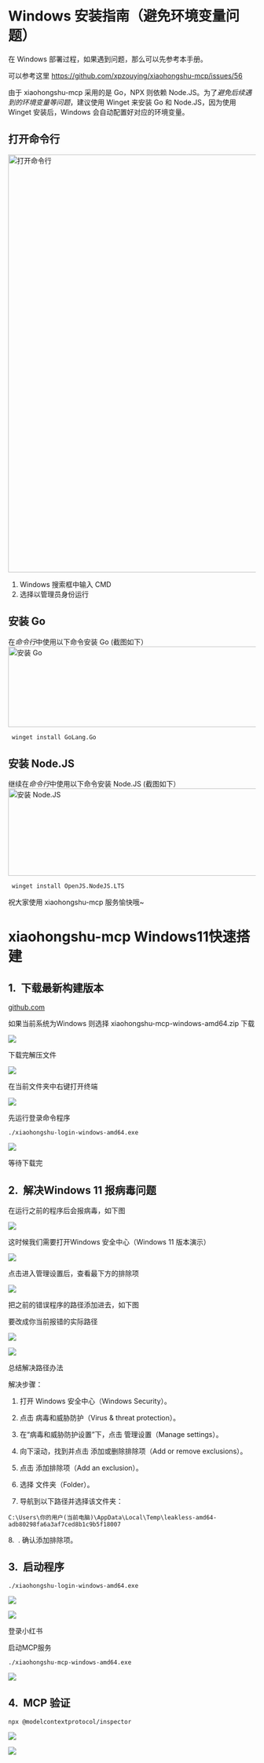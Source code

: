 # Windows 安装指南（避免环境变量问题）

在 Windows 部署过程，如果遇到问题，那么可以先参考本手册。

可以参考这里 https://github.com/xpzouying/xiaohongshu-mcp/issues/56

由于 xiaohongshu-mcp 采用的是 Go，NPX 则依赖 Node.JS。为了*避免后续遇到的环境变量等问题*，建议使用 Winget 来安装 Go 和 Node.JS，因为使用 Winget 安装后，Windows 会自动配置好对应的环境变量。

## 打开命令行
<img width="981" height="851" alt="打开命令行" src="https://github.com/user-attachments/assets/1170e4b4-5a47-41ae-9beb-6ca9bd896ede" />

1. Windows 搜索框中输入 CMD
2. 选择以管理员身份运行

## 安装 Go 
在*命令行*中使用以下命令安装 Go (截图如下）
<img width="762" height="164" alt="安装 Go" src="https://github.com/user-attachments/assets/621752cf-a757-41e6-9b14-45ff559537f3" />

```bash
 winget install GoLang.Go
```

## 安装 Node.JS
继续在*命令行*中使用以下命令安装 Node.JS (截图如下）
<img width="665" height="178" alt="安装 Node.JS" src="https://github.com/user-attachments/assets/e09f33cb-f6dc-46f1-824a-ed3c7929658f" />


```bash
 winget install OpenJS.NodeJS.LTS
```

祝大家使用 xiaohongshu-mcp 服务愉快哦~

# xiaohongshu-mcp Windows11快速搭建

## 1.  下载最新构建版本

[github.com](https://github.com/xpzouying/xiaohongshu-mcp/releases)

如果当前系统为Windows 则选择 xiaohongshu-mcp-windows-amd64.zip 下载

![](https://wdcdn.qpic.cn/MTY4ODg1NTIyMTY1ODI2NQ_597379_Dw_WBLdYI-KsFlXm_1760067122?w=1137&h=633&type=image/png)

下载完解压文件

![](https://wdcdn.qpic.cn/MTY4ODg1NTIyMTY1ODI2NQ_806026_wozodlNLyXADgJzQ_1760067150?w=1097&h=437&type=image/png)

在当前文件夹中右键打开终端

![](https://wdcdn.qpic.cn/MTY4ODg1NTIyMTY1ODI2NQ_24479_igFOK7Lf332tlvkM_1760067218?w=1090&h=622&type=image/png)

先运行登录命令程序

```
./xiaohongshu-login-windows-amd64.exe
```

![](https://wdcdn.qpic.cn/MTY4ODg1NTIyMTY1ODI2NQ_557435_MEWWz-JeHubKmkhc_1760067518?w=1709&h=810&type=image/png)

等待下载完

## 2.  解决Windows 11 报病毒问题

在运行之前的程序后会报病毒，如下图

![](https://wdcdn.qpic.cn/MTY4ODg1NTIyMTY1ODI2NQ_79147_lDOh7CnkzJEWiROM_1760067634?w=1761&h=518&type=image/png)

这时候我们需要打开Windows 安全中心（Windows 11 版本演示）

![](https://wdcdn.qpic.cn/MTY4ODg1NTIyMTY1ODI2NQ_436678__HrwxQPD57zZvW5h_1760067781?w=1424&h=932&type=image/png)

点击进入管理设置后，查看最下方的排除项

![](https://wdcdn.qpic.cn/MTY4ODg1NTIyMTY1ODI2NQ_936924_6OPZpwjyICV7NlGc_1760067974?w=1166&h=916&type=image/png)

把之前的错误程序的路径添加进去，如下图

要改成你当前报错的实际路径

![](https://wdcdn.qpic.cn/MTY4ODg1NTIyMTY1ODI2NQ_871687_NBwGzTWJ1RHTQgBQ_1760068159?w=1901&h=439&type=image/png)

![](https://wdcdn.qpic.cn/MTY4ODg1NTIyMTY1ODI2NQ_710523_eExonqwWf2gSc5RD_1760068191?w=1838&h=658&type=image/png)

总结解决路径办法

解决步骤：

1. 打开 Windows 安全中心（Windows Security）。

2. 点击 病毒和威胁防护（Virus & threat protection）。

3. 在“病毒和威胁防护设置”下，点击 管理设置（Manage settings）。

4. 向下滚动，找到并点击 添加或删除排除项（Add or remove exclusions）。

5. 点击 添加排除项（Add an exclusion）。

6. 选择 文件夹（Folder）。

7. 导航到以下路径并选择该文件夹：

```
C:\Users\你的用户(当前电脑)\AppData\Local\Temp\leakless-amd64-adb80298fa6a3af7ced8b1c9b5f18007
```

8.  . 确认添加排除项。

## 3.  启动程序

```
./xiaohongshu-login-windows-amd64.exe
```

![](https://wdcdn.qpic.cn/MTY4ODg1NTIyMTY1ODI2NQ_986235_Vn-u3F7LZXOsYE6c_1760078263?w=1118&h=346&type=image/png)

![](https://wdcdn.qpic.cn/MTY4ODg1NTIyMTY1ODI2NQ_215347_jIpS7bT7J6nQPIDs_1760078324?w=901&h=830&type=image/png)

登录小红书

启动MCP服务

```
./xiaohongshu-mcp-windows-amd64.exe
```

![](https://wdcdn.qpic.cn/MTY4ODg1NTIyMTY1ODI2NQ_66988_0r6LHv0FuL9Aidlv_1760094345?w=970&h=291&type=image/png)

## 4.  MCP 验证

```
npx @modelcontextprotocol/inspector
```

![](https://wdcdn.qpic.cn/MTY4ODg1NTIyMTY1ODI2NQ_861647_Lo0xw1oXyLKD5A2Y_1760165693?w=1074&h=452&type=image/png)

![](https://wdcdn.qpic.cn/MTY4ODg1NTIyMTY1ODI2NQ_260079_5FFeEfMTVXaLGXoz_1760165797?w=1905&h=937&type=image/png)